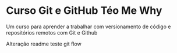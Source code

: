 # Curso Git e GitHub Téo Me Why

Um curso para aprender a trabalhar com versionamento de código e repositórios remotos com Git e Github

Alteração readme teste git flow
